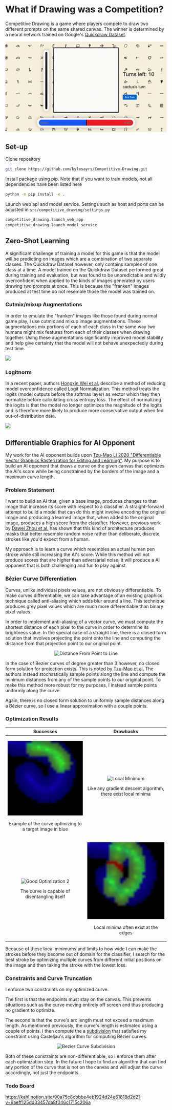 # What if Drawing was a Competition?
Competitive Drawing is a game where players compete to draw two different prompts on the same shared canvas. The winner is determined by a neural network trained on Google's [Quickdraw Dataset](https://quickdraw.withgoogle.com/data).

<p align="center">
<img src="repo_assets/cactus_candle.gif" alt="Competitive Drawing Logo"/>
</p>

## Set-up ##
Clone repository
```bash
git clone https://github.com/kylesayrs/Competitive-Drawing.git
```

Install package using pip. Note that if you want to train models, not all dependencies have been listed here
```bash
python -m pip install -e .
```

Launch web api and model service. Settings such as host and ports can be adjusted in `src/competitive_drawing/settings.py`
```bash
competitive_drawing.launch_web_app
competitive_drawing.launch_model_service
```

## Zero-Shot Learning ##
A significant challenge of training a model for this game is that the model will be predicting on images which are a combination of two separate classes. The Quickdraw Dataset however, only contains samples of one class at a time. A model trained on the Quickdraw Dataset performed great during training and evaluation, but was found to be unpredictable and wildly overconfident when applied to the kinds of images generated by users drawing two prompts at once. This is because the "franken" images produced at test time do not resemble those the model was trained on.

### Cutmix/mixup Augmentations ###
In order to emulate the "franken" images like those found during normal game play, I use cutmix and mixup image augmentations. These augmentations mix portions of each of each class in the same way two humans might mix features from each of their classes when drawing together. Using these augmentations significantly improved model stability and help give certainty that the model will not behave unexpectedly during test time.

<img src="https://miro.medium.com/max/1400/1*IR3uTsclxKdzKIXDlTiVgg.png" href="https://sh-tsang.medium.com/paper-cutmix-regularization-strategy-to-train-strong-classifiers-with-localizable-features-5527e29c4890"/>
</p>

### Logitnorm ###
In a recent paper, authors [Hongxin Wei et al.](https://arxiv.org/abs/2205.09310) describe a method of reducing model overconfidence called Logit Normalization. This method treats the logits (model outputs before the softmax layer) as vector which they then normalize before calculating cross entropy loss. The effect of normalizing the logits is that the model no longer optimizes the magnitude of the logits and is therefore more likely to produce more conservative output when fed out-of-distribution data.

<img src="https://img-blog.csdnimg.cn/img_convert/29925ca73326562edaa1a6c9f8da547d.png" href="https://arxiv.org/abs/2205.09310"/>
</p>


## Differentiable Graphics for AI Opponent ##
My work for the AI opponent builds upon [Tzu-Mao Li 2020 "Differentiable Vector Graphics Rasterization for Editing and Learning"](https://people.csail.mit.edu/tzumao/diffvg/). My purpose is to build an AI opponent that draws a curve on the given canvas that optimizes the AI's score while being constrained by the borders of the image and a maximum curve length.

### Problem Statement ###
I want to build an AI that, given a base image, produces changes to that image that increase its score with respect to a classifier. A straight-forward attempt to build a model that can do this might involve encoding the original image and producing a learned image that, when added to the original image, produces a high score from the classifier. However, previous work by [Dawei Zhou et al.](https://arxiv.org/abs/2109.09901) has shown that this kind of architecture produces masks that better resemble random noise rather than deliberate, discrete strokes like you'd expect from a human.

My approach is to learn a curve which resembles an actual human pen stroke while still increasing the AI's score. While this method will not produce scores that are higher than adversarial noise, it will produce a AI opponent that is both challenging and fun to play against.

### Bézier Curve Differentiation ###
Curves, unlike individual pixels values, are not obviously differentiable. To make curves differentiable, we can take advantage of an existing graphics technique called anti-aliasing which adds blur around a line. This technique produces grey pixel values which are much more differentiable than binary pixel values.

In order to implement anti-aliasing of a vector curve, we must compute the shortest distance of each pixel to the curve in order to determine its brightness value. In the special case of a straight line, there is a closed form solution that involves projecting the point onto the line and computing the distance from that projection point to our original point.

<p align="center">
<img src="https://www.chilimath.com/wp-content/uploads/2021/04/perpendicular-distance-between-point-and-line.png" alt="Distance From Point to Line" href="https://www.chilimath.com/lessons/advanced-algebra/distance-between-point-and-line-formula/"/>
</p>

In the case of Bezier curves of degree greater than 3 however, no closed form solution for projection exists. This is noted by [Tzu-Mao et al.](https://people.csail.mit.edu/tzumao/diffvg/) The authors instead stochastically sample points along the line and compute the minimum distances from any of the sample points to our original point. To make this method more robust for my purposes, I instead sample points uniformly along the curve.

Again, there is no closed form solution to uniformly sample distances along a Bézier curve, so I use a linear approximation with a couple points.

### Optimization Results ###
| Successes | Drawbacks |
| --- | ----------- |
| <p align="center"><img src="./repo_assets/good_optimization_1.gif" alt="Good Optimization 1" width="300"/><p align="center">Example of the curve optimizing to a target image in blue</p></p> | <p align="center"><img src="./repo_assets/local_minimum.gif" alt="Local Minimum" width="300"/><p align="center">Like any gradient descent algorithm, there exist local minima</p></p> |
| <p align="center"><img src="./repo_assets/good_optimization_2.gif" alt="Good Optimization 2" width="300"/><p align="center">The curve is capable of disentangling itself</p></p> | <p align="center"><img src="./repo_assets/stuck_on_edge.gif" alt="Stuck on Edge" width="300"/><p align="center">Local minima often exist at the edges</p></p> |

Because of these local minimums and limits to how wide I can make the strokes before they become out of domain for the classifier, I search for the best stroke by optimizing multiple curves from different initial positions on the image and then taking the stroke with the lowest loss.

### Constraints and Curve Truncation ###
I enforce two constraints on my optimized curve.

The first is that the endpoints must stay on the canvas. This prevents situations such as the curve moving entirely off screen and thus producing no gradient to optimize.

The second is that the curve's arc length must not exceed a maximum length. As mentioned previously, the curve's length is estimated using a couple of points. I then compute the a [subdivision](https://pages.mtu.edu/~shene/COURSES/cs3621/NOTES/spline/Bezier/bezier-sub.html) that satisfies my constraint using Casteljau's algorithm for computing Bézier curves.

<p align="center">
<img src="https://pages.mtu.edu/~shene/COURSES/cs3621/NOTES/spline/Bezier/b-sub-master.jpg" alt="Bezier Curve Subdivision" href="https://pages.mtu.edu/~shene/COURSES/cs3621/NOTES/spline/Bezier/bezier-sub.html"/>
</p>

Both of these constraints are non-differentiable, so I enforce them after each optimization step. In the future I hope to find an algorithm that can find any portion of the curve that is not on the canvas and will adjust the curve accordingly, not just the endpoints.

### Todo Board ###
https://kahl.notion.site/90a75c8cbbbe4eb1924d24e61818d2d2?v=9aeff125dd33457da8f046c1715c206a
